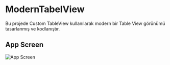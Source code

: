 
# ModernTabelView

Bu projede  Custom TableView kullanılarak modern bir Table View görünümü tasarlanmış ve kodlanıştır.


## App Screen

![App Screen](https://r.resimlink.com/b6-P_lYU3.png)

  
